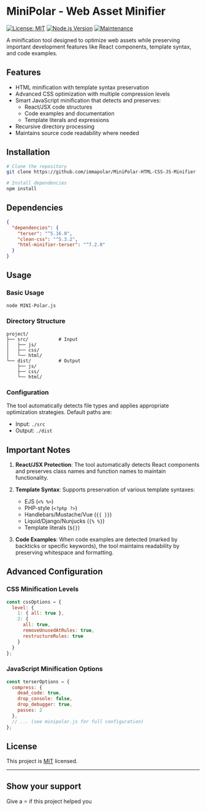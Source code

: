 # MiniPolar - Web Asset Minifier

[![License: MIT](https://img.shields.io/badge/License-MIT-yellow.svg)](https://opensource.org/licenses/MIT)
[![Node.js Version](https://img.shields.io/badge/Node-%3E%3D16.0.0-brightgreen)](https://nodejs.org)
[![Maintenance](https://img.shields.io/badge/Maintained%3F-No-red.svg)](https://github.com/yourusername/polaris/graphs/commit-activity)

A minification tool designed to optimize web assets while preserving important development features like React components, template syntax, and code examples.

## Features

- HTML minification with template syntax preservation
- Advanced CSS optimization with multiple compression levels
- Smart JavaScript minification that detects and preserves:
  - React/JSX code structures
  - Code examples and documentation
  - Template literals and expressions
- Recursive directory processing
- Maintains source code readability where needed

## Installation

```bash
# Clone the repository
git clone https://github.com/immapolar/MiniPolar-HTML-CSS-JS-Minifier

# Install dependencies
npm install
```

## Dependencies

```json
{
  "dependencies": {
    "terser": "^5.16.0",
    "clean-css": "^5.3.2",
    "html-minifier-terser": "^7.2.0"
  }
}
```

## Usage

### Basic Usage

```bash
node MINI-Polar.js
```

### Directory Structure

```
project/
├── src/           # Input
│   ├── js/
│   ├── css/
│   └── html/
└── dist/          # Output
    ├── js/
    ├── css/
    └── html/
```

### Configuration

The tool automatically detects file types and applies appropriate optimization strategies. Default paths are:
- Input: `./src`
- Output: `./dist`

## Important Notes

1. **React/JSX Protection**: The tool automatically detects React components and preserves class names and function names to maintain functionality.

2. **Template Syntax**: Supports preservation of various template syntaxes:
   - EJS (`<% %>`)
   - PHP-style (`<?php ?>`)
   - Handlebars/Mustache/Vue (`{{ }}`)
   - Liquid/Django/Nunjucks (`{% %}`)
   - Template literals (`${}`)

3. **Code Examples**: When code examples are detected (marked by backticks or specific keywords), the tool maintains readability by preserving whitespace and formatting.

## Advanced Configuration

### CSS Minification Levels

```javascript
const cssOptions = {
  level: {
    1: { all: true },
    2: {
      all: true,
      removeUnusedAtRules: true,
      restructureRules: true
    }
  }
};
```

### JavaScript Minification Options

```javascript
const terserOptions = {
  compress: {
    dead_code: true,
    drop_console: false,
    drop_debugger: true,
    passes: 2
  },
  // ... (see minipolar.js for full configuration)
};
```

## License

This project is [MIT](https://opensource.org/licenses/MIT) licensed.

---

## Show your support

Give a ⭐️ if this project helped you
